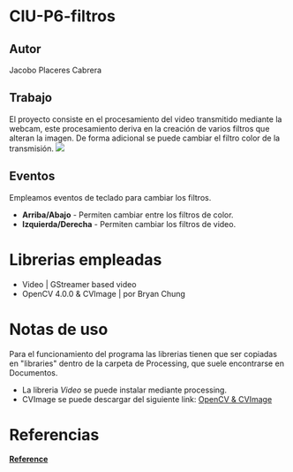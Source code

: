 # CIU-P6-filtros
## Autor
Jacobo Placeres Cabrera

## Trabajo
El proyecto consiste en el procesamiento del video transmitido mediante la webcam, este procesamiento deriva en la creación de varios filtros que alteran la imagen. De forma adicional se puede cambiar el filtro color de la transmisión.
![](p6.gif)

## Eventos
Empleamos eventos de teclado para cambiar los filtros.

*   **Arriba/Abajo**      - Permiten cambiar entre los filtros de color.
*   **Izquierda/Derecha** - Permiten cambiar los filtros de video.

# Librerias empleadas
* Video | GStreamer based video
* OpenCV 4.0.0 & CVImage | por Bryan Chung

# Notas de uso
  Para el funcionamiento del programa las librerias tienen que ser copiadas en "libraries" dentro de la carpeta de Processing, que suele encontrarse en Documentos.
* La libreria *Video* se puede instalar mediante processing.
* CVImage se puede descargar del siguiente link: [OpenCV & CVImage](http://www.magicandlove.com/blog/2018/11/22/opencv-4-0-0-java-built-and-cvimage-library/)

# Referencias
**[Reference](https://processing.org/reference)**
